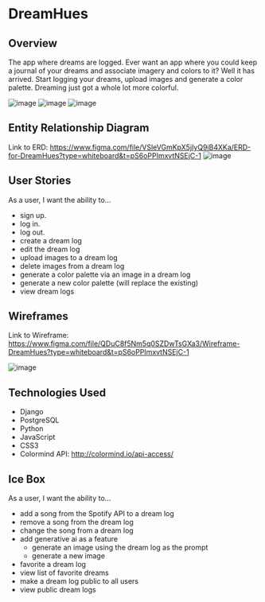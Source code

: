 # DreamHues

## Overview
The app where dreams are logged. Ever want an app where you could keep a journal of your dreams and associate imagery and colors to it? Well it has arrived. Start logging your dreams, upload images and generate a color palette. Dreaming just got a whole lot more colorful.

![image](https://github.com/Jlarranaga/Project3-DreamHues/assets/149622991/40f55972-775e-45c9-a05f-1c448bdc2ad0)
![image](https://github.com/Jlarranaga/Project3-DreamHues/assets/149622991/5884461b-b15f-4f87-85aa-0f10e236b3f0)
![image](https://github.com/Jlarranaga/Project3-DreamHues/assets/149622991/f736f3d2-b804-4fc5-84bd-6c38da27f7f9)




## Entity Relationship Diagram
Link to ERD: https://www.figma.com/file/VSleVGmKpX5jIyQ9iB4XKa/ERD-for-DreamHues?type=whiteboard&t=pS6oPPImxvtNSEjC-1
![image](https://github.com/Jlarranaga/Project3-DreamHues/assets/149622991/337bd4a6-c7cb-45da-a008-17ffbb7b94c0)


## User Stories
As a user, I want the ability to...
  - sign up.
  - log in.
  - log out.
  - create a dream log
  - edit the dream log
  - upload images to a dream log
  - delete images from a dream log
  - generate a color palette via an image in a dream log
  - generate a new color palette (will replace the existing)
  - view dream logs

## Wireframes
Link to Wireframe: https://www.figma.com/file/QDuC8f5Nm5q0SZDwTsGXa3/Wireframe-DreamHues?type=whiteboard&t=pS6oPPImxvtNSEjC-1

![image](https://github.com/Jlarranaga/Project3-DreamHues/assets/149622991/ad69c3b9-7d89-403b-9ac4-f0e9283ea480)


## Technologies Used
- Django
- PostgreSQL
- Python
- JavaScript
- CSS3
- Colormind API: http://colormind.io/api-access/

## Ice Box
As a user, I want the ability to...
  - add a song from the Spotify API to a dream log
  - remove a song from the dream log
  - change the song from a dream log
  - add generative ai as a feature
     - generate an image using the dream log as the prompt
     - generate a new image
  - favorite a dream log
  - view list of favorite dreams
  - make a dream log public to all users
  - view public dream logs
